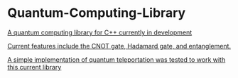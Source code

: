 # Quantum-Computing-Library
<u>A quantum computing library for C++ currently in development<u>

Current features include the CNOT gate, Hadamard gate, and entanglement.

A simple implementation of quantum teleportation was tested to work with this current library
